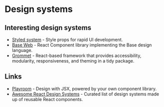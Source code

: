 # Design systems

## Interesting design systems

- [Styled system](https://styled-system.com/) - Style props for rapid UI development.
- [Base Web](https://github.com/uber-web/baseui) - React Component library implementing the Base design language.
- [Grommet](https://github.com/grommet/grommet) - React-based framework that provides accessibility, modularity, responsiveness, and theming in a tidy package.

## Links

- [Playroom](https://github.com/seek-oss/playroom) - Design with JSX, powered by your own component library.
- [Awesome React Design Systems](https://github.com/jbranchaud/awesome-react-design-systems#readme) - Curated list of design systems made up of reusable React components.
